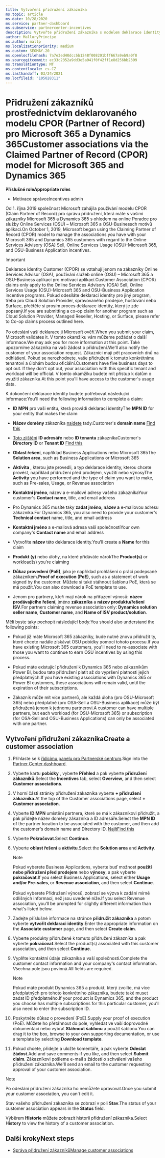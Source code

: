```yaml
---
title: Vytvoření přidružení zákazníka
ms.topic: article
ms.date: 10/28/2020
ms.service: partner-dashboard
ms.subservice: partnercenter-incentives
description: Vytvořte přidružení zákazníka s modelem deklarace identity Partner of Record (CPOR). Pomáhá spravovat prodej, použití, pobídky pro Microsoft 365 & zákazníky Dynamics 365.
author: MalloryPrincipe
ms.author: mallp
ms.localizationpriority: medium
ms.custom: SEOMAY.20
ms.openlocfilehash: 7a7e3ed40dcc6b1248f008201bff667a9eb9a0f8
ms.sourcegitcommit: ec33c2352a9dd3e5a941f0f42ff1e8d256bb2399
ms.translationtype: MT
ms.contentlocale: cs-CZ
ms.lasthandoff: 03/24/2021
ms.locfileid: "105028311"
---
```

# <a name="customer-associations-via-the-claimed-partner-of-record-cpor-model-for-microsoft-365-and-dynamics-365"></a><span data-ttu-id="20944-104">Přidružení zákazníků prostřednictvím deklarovaného modelu CPOR (Partner of Record) pro Microsoft 365 a Dynamics 365</span><span class="sxs-lookup"><span data-stu-id="20944-104">Customer associations via the Claimed Partner of Record (CPOR) model for Microsoft 365 and Dynamics 365</span></span>


<span data-ttu-id="20944-105">**Příslušné role**</span><span class="sxs-lookup"><span data-stu-id="20944-105">**Appropriate roles**</span></span>

- <span data-ttu-id="20944-106">Motivace správce</span><span class="sxs-lookup"><span data-stu-id="20944-106">Incentives admin</span></span>

<span data-ttu-id="20944-107">Od 1. října 2019 společnost Microsoft zahájila používání modelu CPOR (Claim Partner of Record) pro správu přidružení, která máte s vašimi zákazníky Microsoft 365 a Dynamics 365 s ohledem na online Poradce pro služby Online Services (OSU) – Microsoft 365 a OSU-Businessch motivů aplikací.</span><span class="sxs-lookup"><span data-stu-id="20944-107">On October 1, 2019, Microsoft began using the Claiming Partner of Record (CPOR) model to manage the associations you have with your Microsoft 365 and Dynamics 365 customers with regard to the Online Services Advisory (OSA) Sell, Online Services Usage (OSU)-Microsoft 365, and OSU-Business Application incentives.</span></span>

>[!Important]
> <span data-ttu-id="20944-108">Deklarace identity Customer (CPOR) se vztahují jenom na zákazníky Online Services Advisor (OSA), používání služeb online (OSU) – Microsoft 365 a OSU-Business aplikací pro motivaci aplikací.</span><span class="sxs-lookup"><span data-stu-id="20944-108">Customer Association (CPOR) claims only apply to the Online Services Advisory (OSA) Sell, Online Services Usage (OSU)-Microsoft 365 and OSU-Business Application incentive programs.</span></span> <span data-ttu-id="20944-109">Pokud odesíláte deklaraci identity pro jiný program, třeba pro Cloud Solution Provider, spravovaného prodejce, hostování nebo Surface, přečtěte si prosím proces deklarace identity, který je zde popsaný.</span><span class="sxs-lookup"><span data-stu-id="20944-109">If you are submitting a co-op claim for another program such as Cloud Solution Provider, Managed Reseller, Hosting, or Surface, please refer to Co-op claims process outlined here.</span></span> <br><br><span data-ttu-id="20944-110">Po odeslání vaší deklarace ji Microsoft ověří.</span><span class="sxs-lookup"><span data-stu-id="20944-110">When you submit your claim, Microsoft validates it.</span></span> <span data-ttu-id="20944-111">V tomto okamžiku vám můžeme požádat o další informace.</span><span class="sxs-lookup"><span data-stu-id="20944-111">We may ask you for more information at this point.</span></span> <span data-ttu-id="20944-112">Také upozorníme zákazníka na vaši žádost o přidružení.</span><span class="sxs-lookup"><span data-stu-id="20944-112">We'll also notify the customer of your association request.</span></span> <span data-ttu-id="20944-113">Zákazníci mají pět pracovních dnů na odhlášení. Pokud se nerozhodnete, vaše přidružení k tomuto konkrétnímu tenantovi a úlohám budou oficiální.</span><span class="sxs-lookup"><span data-stu-id="20944-113">Customers have five business days to opt out. If they don't opt out, your association with this specific tenant and workload will be official.</span></span> <span data-ttu-id="20944-114">V tomto okamžiku budete mít přístup k datům o využití zákazníka.</span><span class="sxs-lookup"><span data-stu-id="20944-114">At this point you'll have access to the customer's usage data.</span></span> 

<span data-ttu-id="20944-115">K dokončení deklarace identity budete potřebovat následující informace:</span><span class="sxs-lookup"><span data-stu-id="20944-115">You'll need the following information to complete a claim:</span></span>

- <span data-ttu-id="20944-116">**ID MPN** pro vaši entitu, která provádí deklaraci identity</span><span class="sxs-lookup"><span data-stu-id="20944-116">The **MPN ID** for your entity that makes the claim</span></span>

- <span data-ttu-id="20944-117">**Název domény** zákazníka [najdete](find-ids-and-domain-names.md) tady.</span><span class="sxs-lookup"><span data-stu-id="20944-117">Customer's **domain name** [Find this](find-ids-and-domain-names.md)</span></span>

- <span data-ttu-id="20944-118">[Toto zjištění](find-ids-and-domain-names.md) **ID adresáře** nebo **ID tenanta** zákazníka</span><span class="sxs-lookup"><span data-stu-id="20944-118">Customer's **Directory ID** or **Tenant ID** [Find this](find-ids-and-domain-names.md)</span></span>

- <span data-ttu-id="20944-119">**Oblast řešení**, například Business Applications nebo Microsoft 365</span><span class="sxs-lookup"><span data-stu-id="20944-119">The **Solution area**, such as Business Applications or Microsoft 365</span></span>

- <span data-ttu-id="20944-120">**Aktivita** , kterou jste provedli, a typ deklarace identity, kterou chcete provést, například přidružení před prodejem, využití nebo výnosy</span><span class="sxs-lookup"><span data-stu-id="20944-120">The **Activity** you have performed and the type of claim you want to make, such as Pre-sales, Usage, or Revenue association</span></span>

- <span data-ttu-id="20944-121">**Kontaktní jméno**, název a e-mailové adresy vašeho zákazníka</span><span class="sxs-lookup"><span data-stu-id="20944-121">Your customer's **Contact name**, title, and email address</span></span>

- <span data-ttu-id="20944-122">Pro Dynamics 365 musíte taky **zadat jméno, název a** e-mailovou adresu zákazníka.</span><span class="sxs-lookup"><span data-stu-id="20944-122">For Dynamics 365, you also need to provide your customer's **Technical contact** name, title, and email address</span></span>

- <span data-ttu-id="20944-123">**Kontaktní jméno** a e-mailová adresa vaší společnosti</span><span class="sxs-lookup"><span data-stu-id="20944-123">Your own company's **Contact name** and email address</span></span>

- <span data-ttu-id="20944-124">Vytvoříte **název** této deklarace identity.</span><span class="sxs-lookup"><span data-stu-id="20944-124">You'll create a **Name** for this claim</span></span>

- <span data-ttu-id="20944-125">**Produkt (y)** nebo úlohy, na které přidáváte nárok</span><span class="sxs-lookup"><span data-stu-id="20944-125">The **Product(s)** or workload(s) you're claiming</span></span>

- <span data-ttu-id="20944-126">**Důkaz provedení (PoE)**, jako je například prohlášení o práci podepsané zákazníkem.</span><span class="sxs-lookup"><span data-stu-id="20944-126">**Proof of execution (PoE)**, such as a statement of work signed by the customer.</span></span> <span data-ttu-id="20944-127">Můžete si také stáhnout šablonu PoE, která se má použít.</span><span class="sxs-lookup"><span data-stu-id="20944-127">You can also download a PoE template to use.</span></span>

- <span data-ttu-id="20944-128">Jenom pro partnery, kteří mají nárok na přiřazení výnosů: **název prodávajícího řešení**, jméno **zákazníka** a **název produktu/řešení ISV**.</span><span class="sxs-lookup"><span data-stu-id="20944-128">For partners claiming revenue association only: **Dynamics solution seller name**, **Customer name**, and **Name of ISV product/solution**.</span></span> 

<span data-ttu-id="20944-129">Měli byste taky pochopit následující body:</span><span class="sxs-lookup"><span data-stu-id="20944-129">You should also understand the following points:</span></span>

- <span data-ttu-id="20944-130">Pokud již máte Microsoft 365 zákazníky, bude nutné znovu přidružit ty, které chcete nadále získávat OSU pobídky pomocí tohoto procesu.</span><span class="sxs-lookup"><span data-stu-id="20944-130">If you have existing Microsoft 365 customers, you'll need to re-associate with those you want to continue to earn OSU incentives by using this process.</span></span>

- <span data-ttu-id="20944-131">Pokud máte existující přidružení k Dynamics 365 nebo zákazníkům Power BI, budou tato přidružení platit až do vypršení platnosti jejich předplatných.</span><span class="sxs-lookup"><span data-stu-id="20944-131">If you have existing associations with Dynamics 365 or Power BI customers, these associations will remain valid, until the expiration of their subscriptions.</span></span>

- <span data-ttu-id="20944-132">Zákazník může mít více partnerů, ale každá úloha (pro OSU-Microsoft 365) nebo předplatné (pro OSA-Sell a OSU-Business aplikace) může být přidružená jenom k jednomu partnerovi.</span><span class="sxs-lookup"><span data-stu-id="20944-132">A customer can have multiple partners, but each workload (for OSU-Microsoft 365) or subscription (for OSA-Sell and OSU-Business Applications) can only be associated with one partner.</span></span>

## <a name="create-a-customer-association"></a><span data-ttu-id="20944-133">Vytvoření přidružení zákazníka</span><span class="sxs-lookup"><span data-stu-id="20944-133">Create a customer association</span></span>

1. <span data-ttu-id="20944-134">Přihlaste se k [řídicímu panelu pro Partnerské centrum](https://partner.microsoft.com/dashboard/).</span><span class="sxs-lookup"><span data-stu-id="20944-134">Sign into the [Partner Center dashboard](https://partner.microsoft.com/dashboard/).</span></span>

2. <span data-ttu-id="20944-135">Vyberte kartu **pobídky** , vyberte **Přehled** a pak vyberte **přidružení zákazníků**.</span><span class="sxs-lookup"><span data-stu-id="20944-135">Select the **Incentives** tab, select **Overview**, and then select **Customer associations**.</span></span>

3. <span data-ttu-id="20944-136">V horní části stránky přidružení zákazníka vyberte **+ přidružení zákazníka**.</span><span class="sxs-lookup"><span data-stu-id="20944-136">At the top of the Customer associations page, select **+ Customer association**.</span></span>

4. <span data-ttu-id="20944-137">Vyberte **ID MPN** umístění partnera, které se má k zákazníkovi přidružit, a pak přidejte název domény zákazníka a ID adresáře.</span><span class="sxs-lookup"><span data-stu-id="20944-137">Select the **MPN ID** of the partner location to be associated with the customer, and then add the customer's domain name and Directory ID.</span></span> [<span data-ttu-id="20944-138">Najít</span><span class="sxs-lookup"><span data-stu-id="20944-138">Find this</span></span>](find-ids-and-domain-names.md)

5. <span data-ttu-id="20944-139">Vyberte **Pokračovat**.</span><span class="sxs-lookup"><span data-stu-id="20944-139">Select **Continue**.</span></span>

6. <span data-ttu-id="20944-140">Vyberte **oblast řešení** a **aktivitu**.</span><span class="sxs-lookup"><span data-stu-id="20944-140">Select the **Solution area** and **Activity**.</span></span> 

   >[!Note]
   >
   ><span data-ttu-id="20944-141">Pokud vyberete Business Applications, vyberte buď možnost **použití nebo přidružení před prodejem** nebo **výnosy**, a pak vyberte **pokračovat**.</span><span class="sxs-lookup"><span data-stu-id="20944-141">If you select Business Applications, select either **Usage and/or Pre-sales**, or **Revenue association**, and then select **Continue**.</span></span> 
   <br><br><span data-ttu-id="20944-142">Pokud vyberete Přidružení výnosů, zobrazí se výzva k zadání mírně odlišných informací, než jsou uvedené níže.</span><span class="sxs-lookup"><span data-stu-id="20944-142">If you select Revenue association, you'll be prompted for slightly different information than what's listed below.</span></span>

7. <span data-ttu-id="20944-143">Zadejte příslušné informace na stránce **přidružit zákazníka** a potom vyberte **vytvořit deklaraci identity**.</span><span class="sxs-lookup"><span data-stu-id="20944-143">Enter the appropriate information on the **Associate customer** page, and then select **Create claim**.</span></span>

8. <span data-ttu-id="20944-144">Vyberte produkty přidružené k tomuto přidružení zákazníka a pak vyberte **pokračovat**.</span><span class="sxs-lookup"><span data-stu-id="20944-144">Select the product(s) associated with this customer association, and then select **Continue**.</span></span>

9. <span data-ttu-id="20944-145">Vyplňte kontaktní údaje zákazníka a vaší společnosti.</span><span class="sxs-lookup"><span data-stu-id="20944-145">Complete the customer contact information and your company's contact information.</span></span> <span data-ttu-id="20944-146">Všechna pole jsou povinná.</span><span class="sxs-lookup"><span data-stu-id="20944-146">All fields are required.</span></span> 

   >[!NOTE]
   ><span data-ttu-id="20944-147">Pokud máte produkt Dynamics 365 a produkt, který zvolíte, má více předplatných pro tohoto konkrétního zákazníka, budete také muset zadat ID předplatného.</span><span class="sxs-lookup"><span data-stu-id="20944-147">If your product is Dynamics 365, and the product you choose has multiple subscriptions for this particular customer, you'll also need to enter the subscription ID.</span></span>

10. <span data-ttu-id="20944-148">Poskytněte důkaz o provedení (PoE).</span><span class="sxs-lookup"><span data-stu-id="20944-148">Supply your proof of execution (PoE).</span></span> <span data-ttu-id="20944-149">Můžete ho přetáhnout do pole, vyhledat ve vaší doprovodné dokumentaci nebo vybrat **Stáhnout šablonu** a použít šablonu.</span><span class="sxs-lookup"><span data-stu-id="20944-149">You can drag it to the box, browse to your own supporting documentation, or use a template by selecting **Download template**.</span></span> 

11. <span data-ttu-id="20944-150">Pokud chcete, přidejte a uložte komentáře, a pak vyberte **Odeslat žádost**.</span><span class="sxs-lookup"><span data-stu-id="20944-150">Add and save comments if you like, and then select **Submit claim**.</span></span> <span data-ttu-id="20944-151">Zákazníkovi pošleme e-mail s žádostí o schválení vašeho přidružení zákazníka.</span><span class="sxs-lookup"><span data-stu-id="20944-151">We'll send an email to the customer requesting approval of your customer association.</span></span>

   >[!NOTE]
   ><span data-ttu-id="20944-152">Po odeslání přidružení zákazníka ho nemůžete upravovat.</span><span class="sxs-lookup"><span data-stu-id="20944-152">Once you submit your customer association, you can't edit it.</span></span>

<span data-ttu-id="20944-153">Stav vašeho přidružení zákazníka se zobrazí v poli **Stav**.</span><span class="sxs-lookup"><span data-stu-id="20944-153">The status of your customer association appears in the **Status** field.</span></span>

<span data-ttu-id="20944-154">Výběrem **Historie** můžete zobrazit historii přidružení zákazníka.</span><span class="sxs-lookup"><span data-stu-id="20944-154">Select **History** to view the history of a customer association.</span></span>

## <a name="next-steps"></a><span data-ttu-id="20944-155">Další kroky</span><span class="sxs-lookup"><span data-stu-id="20944-155">Next steps</span></span>

- [<span data-ttu-id="20944-156">Správa přidružení zákazníků</span><span class="sxs-lookup"><span data-stu-id="20944-156">Manage customer associations</span></span>](incentives-manage-customer-associations.md)